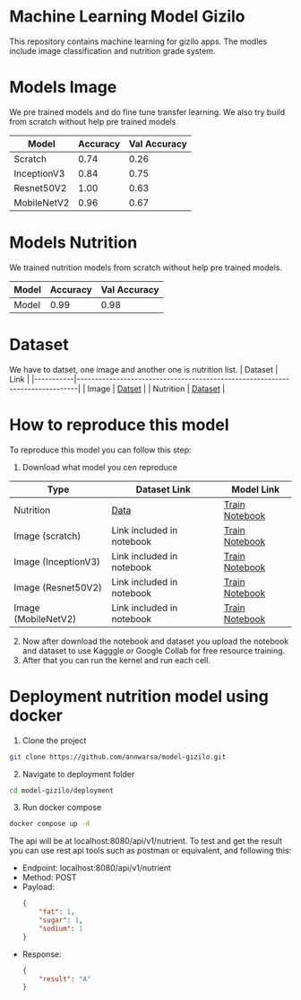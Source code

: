 # Machine Learning Model Gizilo
This repository contains machine learning for gizilo apps. The modles include image classification and nutrition grade system.

# Models Image
We pre trained models and do fine tune transfer learning. We also try build from scratch without help pre trained models

| Model       | Accuracy | Val Accuracy |
|-------------|----------|--------------|
| Scratch     | 0.74     | 0.26         |
| InceptionV3 | 0.84     | 0.75         |
| Resnet50V2  | 1.00     | 0.63         |
| MobileNetV2 | 0.96     | 0.67         |


# Models Nutrition 
We trained nutrition models from scratch without help pre trained models.

| Model       | Accuracy | Val Accuracy |
|-------------|----------|--------------|
| Model       | 0.99     | 0.98         |

# Dataset
We have to datset, one image and another one is nutrition list.
| Dataset   | Link                                                                         |
|-----------|------------------------------------------------------------------------------|
| Image     | [Datset](https://github.com/giziloid/model-gizilo/tree/master/dataset-image) |
| Nutrition | [Dataset](https://github.com/giziloid/model-gizilo/tree/master/dataset-nutrition) |

# How to reproduce this model
To reproduce this model you can follow this step:
1. Download what model you cen reproduce 

| Type      | Dataset Link   | Model Link  |
|-----------|----------------|-------------|
| Nutrition | [Data](https://github.com/giziloid/model-gizilo/blob/master/models-nutrition/clean_data.csv) | [Train Notebook](https://github.com/giziloid/model-gizilo/blob/master/models-nutrition/train_nutrition.ipynb) |
| Image (scratch) | Link included in notebook | [Train Notebook](https://github.com/giziloid/model-gizilo/blob/master/models-image/model_scratch/model_scratch.ipynb) |
| Image (InceptionV3) | Link included in notebook | [Train Notebook](https://github.com/giziloid/model-gizilo/blob/master/models-image/inceptionv3/train%2Bmetadata_inceptionv3.ipynb) |
| Image (Resnet50V2) | Link included in notebook | [Train Notebook](https://github.com/giziloid/model-gizilo/blob/master/models-image/resnet50v2/resnet50v2.ipynb) |
| Image (MobileNetV2) | Link included in notebook | [Train Notebook](https://github.com/giziloid/model-gizilo/blob/master/models-image/mobilenetv2/mobilenetv2.ipynb) |

2. Now after download the notebook and dataset you upload the notebook and dataset to use Kagggle or Google Collab for free resource training.
3. After that you can run the kernel and run each cell.

# Deployment nutrition model using docker 
1. Clone the project
```bash
git clone https://github.com/annwarsa/model-gizilo.git
```

2. Navigate to deployment folder
```bash
cd model-gizilo/deployment
```

3. Run docker compose
```bash
docker compose up -d
```
The api will be at localhost:8080/api/v1/nutrient. To test and get the result you can use rest api tools such as postman or equivalent, and following this:
 - Endpoint: localhost:8080/api/v1/nutrient
 - Method: POST
 - Payload:
    ```json
    {
        "fat": 1,
        "sugar": 1,
        "sodium": 1
    }
    ```
 - Response:
    ```json
    {
        "result": "A"
    }
    ```